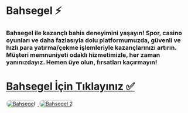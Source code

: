 # Bahsegel ⚡️
### Bahsegel ile kazançlı bahis deneyimini yaşayın! Spor, casino oyunları ve daha fazlasıyla dolu platformumuzda, güvenli ve hızlı para yatırma/çekme işlemleriyle kazançlarınızı artırın. Müşteri memnuniyeti odaklı hizmetimizle, her zaman yanınızdayız. Hemen üye olun, fırsatları kaçırmayın!

# <a href="https://heylink.me/denemebonusu2025/">Bahsegel İçin Tıklayınız ✅</a>

<a href="https://heylink.me/denemebonusu2025/" title="Bahsegel">
    <img src="https://i.ibb.co/YjtLwQ8/cats.jpg" alt="Bahsegel" style="max-width: 48%; border: 2px solid #ddd; border-radius: 10px; margin-right: 1%;">
</a>
<a href="https://heylink.me/denemebonusu2025/" title="Bahsegel">
    <img src="https://i.ibb.co/VHdrjnQ/df.jpg" alt="Bahsegel 2" style="max-width: 48%; border: 2px solid #ddd; border-radius: 10px;">
</a>
